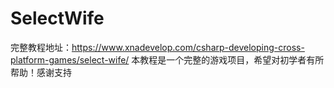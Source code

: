 # SelectWife
 完整教程地址：https://www.xnadevelop.com/csharp-developing-cross-platform-games/select-wife/
 本教程是一个完整的游戏项目，希望对初学者有所帮助！感谢支持

